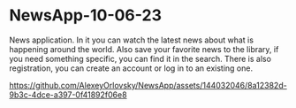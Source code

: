 
# NewsApp-10-06-23

News application. In it you can watch the latest news about what is happening around the world. Also save your favorite news to the library, if you need something specific, you can find it in the search. There is also registration, you can create an account or log in to an existing one.

https://github.com/AlexeyOrlovsky/NewsApp/assets/144032046/8a12382d-9b3c-4dce-a397-0f41892f06e8


